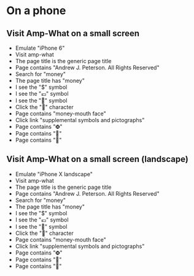 # On a phone


## Visit Amp-What on a small screen

* Emulate "iPhone 6"
* Visit amp-what
* The page title is the generic page title
* Page contains "Andrew J. Peterson. All Rights Reserved"
* Search for "money"
* The page title has "money"
* I see the "$" symbol
* I see the "💶" symbol
* I see the "🤑" symbol
* Click the "🤑" character
* Page contains "money-mouth face"
* Click link "supplemental symbols and pictographs"
* Page contains "🤀"
* Page contains "🤎"
* Page contains "🧶"

## Visit Amp-What on a small screen (landscape)

* Emulate "iPhone X landscape"
* Visit amp-what
* The page title is the generic page title
* Page contains "Andrew J. Peterson. All Rights Reserved"
* Search for "money"
* The page title has "money"
* I see the "$" symbol
* I see the "💶" symbol
* I see the "🤑" symbol
* Click the "🤑" character
* Page contains "money-mouth face"
* Click link "supplemental symbols and pictographs"
* Page contains "🤀"
* Page contains "🤎"
* Page contains "🧶"

